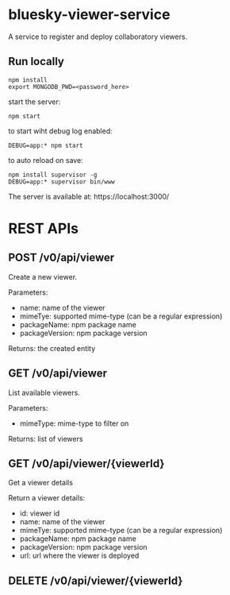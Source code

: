 # bluesky-viewer-service
A service to register and deploy collaboratory viewers.

## Run locally

```
npm install
export MONGODB_PWD=<password_here>
```

start the server:
```
npm start
```

to start wiht debug log enabled:
```
DEBUG=app:* npm start
```

to auto reload on save:
```
npm install supervisor -g
DEBUG=app:* supervisor bin/www
```

The server is available at: https://localhost:3000/

# REST APIs

## POST /v0/api/viewer

Create a new viewer.

Parameters:
* name: name of the viewer
* mimeTye: supported mime-type (can be a regular expression)
* packageName: npm package name
* packageVersion: npm package version

Returns: the created entity

## GET /v0/api/viewer

List available viewers.

Parameters:
* mimeType: mime-type to filter on

Returns: list of viewers

## GET /v0/api/viewer/{viewerId}

Get a viewer details

Return a viewer details:
* id: viewer id
* name: name of the viewer
* mimeTye: supported mime-type (can be a regular expression)
* packageName: npm package name
* packageVersion: npm package version
* url: url where the viewer is deployed

## DELETE /v0/api/viewer/{viewerId}
